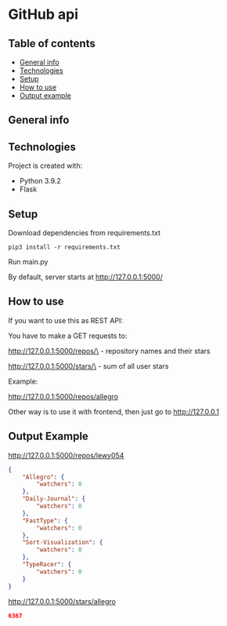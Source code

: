 # GitHub api

## Table of contents
* [General info](#general-info)
* [Technologies](#technologies)
* [Setup](#setup)
* [How to use](#how-to-use)
* [Output example](#output-example)

## General info


## Technologies
Project is created with:
* Python 3.9.2
* Flask


## Setup
Download dependencies from requirements.txt
```
pip3 install -r requirements.txt
```
Run main.py

By default, server starts at http://127.0.0.1:5000/

## How to use
If you want to use this as REST API:

You have to make a GET requests to:

http://127.0.0.1:5000/repos/\<username> - repository names and their stars

http://127.0.0.1:5000/stars/\<username> - sum of all user stars

Example:

http://127.0.0.1:5000/repos/allegro


Other way is to use it with frontend, then just go to http://127.0.0.1

## Output Example

http://127.0.0.1:5000/repos/lewy054

```json
{
    "Allegro": {
        "watchers": 0
    },
    "Daily-Journal": {
        "watchers": 0
    },
    "FastType": {
        "watchers": 0
    },
    "Sort-Visualization": {
        "watchers": 0
    },
    "TypeRacer": {
        "watchers": 0
    }
}
```

http://127.0.0.1:5000/stars/allegro
```json
6367
```